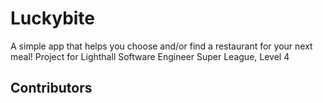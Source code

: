 # Luckybite
A simple app that helps you choose and/or find a restaurant for your next meal!
Project for Lighthall Software Engineer Super League, Level 4

## Contributors